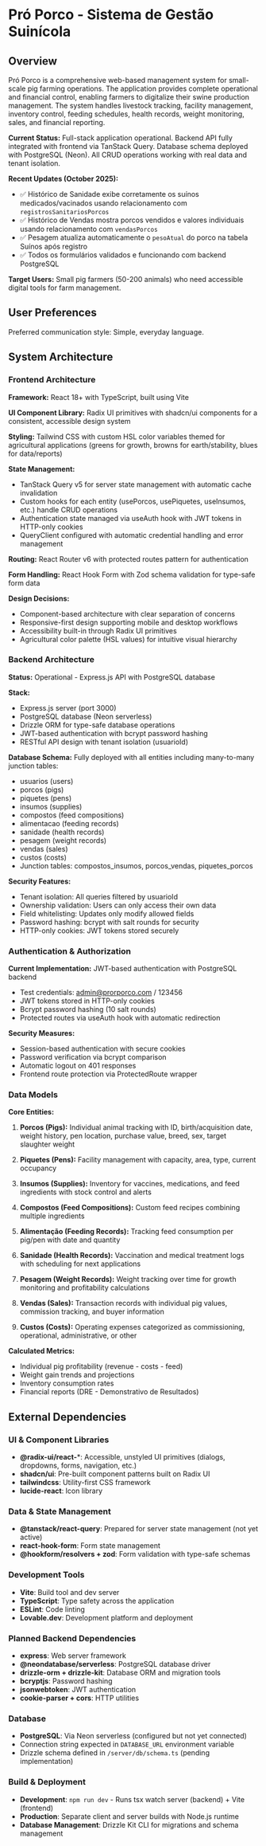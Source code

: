 # Pró Porco - Sistema de Gestão Suinícola

## Overview

Pró Porco is a comprehensive web-based management system for small-scale pig farming operations. The application provides complete operational and financial control, enabling farmers to digitalize their swine production management. The system handles livestock tracking, facility management, inventory control, feeding schedules, health records, weight monitoring, sales, and financial reporting.

**Current Status:** Full-stack application operational. Backend API fully integrated with frontend via TanStack Query. Database schema deployed with PostgreSQL (Neon). All CRUD operations working with real data and tenant isolation.

**Recent Updates (October 2025):**
- ✅ Histórico de Sanidade exibe corretamente os suínos medicados/vacinados usando relacionamento com `registrosSanitariosPorcos`
- ✅ Histórico de Vendas mostra porcos vendidos e valores individuais usando relacionamento com `vendasPorcos`
- ✅ Pesagem atualiza automaticamente o `pesoAtual` do porco na tabela Suínos após registro
- ✅ Todos os formulários validados e funcionando com backend PostgreSQL

**Target Users:** Small pig farmers (50-200 animals) who need accessible digital tools for farm management.

## User Preferences

Preferred communication style: Simple, everyday language.

## System Architecture

### Frontend Architecture

**Framework:** React 18+ with TypeScript, built using Vite

**UI Component Library:** Radix UI primitives with shadcn/ui components for a consistent, accessible design system

**Styling:** Tailwind CSS with custom HSL color variables themed for agricultural applications (greens for growth, browns for earth/stability, blues for data/reports)

**State Management:** 
- TanStack Query v5 for server state management with automatic cache invalidation
- Custom hooks for each entity (usePorcos, usePiquetes, useInsumos, etc.) handle CRUD operations
- Authentication state managed via useAuth hook with JWT tokens in HTTP-only cookies
- QueryClient configured with automatic credential handling and error management

**Routing:** React Router v6 with protected routes pattern for authentication

**Form Handling:** React Hook Form with Zod schema validation for type-safe form data

**Design Decisions:**
- Component-based architecture with clear separation of concerns
- Responsive-first design supporting mobile and desktop workflows
- Accessibility built-in through Radix UI primitives
- Agricultural color palette (HSL values) for intuitive visual hierarchy

### Backend Architecture

**Status:** Operational - Express.js API with PostgreSQL database

**Stack:**
- Express.js server (port 3000)
- PostgreSQL database (Neon serverless)
- Drizzle ORM for type-safe database operations
- JWT-based authentication with bcrypt password hashing
- RESTful API design with tenant isolation (usuarioId)

**Database Schema:** Fully deployed with all entities including many-to-many junction tables:
- usuarios (users)
- porcos (pigs)
- piquetes (pens)
- insumos (supplies)
- compostos (feed compositions)
- alimentacao (feeding records)
- sanidade (health records)
- pesagem (weight records)
- vendas (sales)
- custos (costs)
- Junction tables: compostos_insumos, porcos_vendas, piquetes_porcos

**Security Features:**
- Tenant isolation: All queries filtered by usuarioId
- Ownership validation: Users can only access their own data
- Field whitelisting: Updates only modify allowed fields
- Password hashing: bcrypt with salt rounds for security
- HTTP-only cookies: JWT tokens stored securely

### Authentication & Authorization

**Current Implementation:** JWT-based authentication with PostgreSQL backend
- Test credentials: admin@prorporco.com / 123456
- JWT tokens stored in HTTP-only cookies
- Bcrypt password hashing (10 salt rounds)
- Protected routes via useAuth hook with automatic redirection

**Security Measures:**
- Session-based authentication with secure cookies
- Password verification via bcrypt comparison
- Automatic logout on 401 responses
- Frontend route protection via ProtectedRoute wrapper

### Data Models

**Core Entities:**

1. **Porcos (Pigs):** Individual animal tracking with ID, birth/acquisition date, weight history, pen location, purchase value, breed, sex, target slaughter weight
   
2. **Piquetes (Pens):** Facility management with capacity, area, type, current occupancy

3. **Insumos (Supplies):** Inventory for vaccines, medications, and feed ingredients with stock control and alerts

4. **Compostos (Feed Compositions):** Custom feed recipes combining multiple ingredients

5. **Alimentação (Feeding Records):** Tracking feed consumption per pig/pen with date and quantity

6. **Sanidade (Health Records):** Vaccination and medical treatment logs with scheduling for next applications

7. **Pesagem (Weight Records):** Weight tracking over time for growth monitoring and profitability calculations

8. **Vendas (Sales):** Transaction records with individual pig values, commission tracking, and buyer information

9. **Custos (Costs):** Operating expenses categorized as commissioning, operational, administrative, or other

**Calculated Metrics:**
- Individual pig profitability (revenue - costs - feed)
- Weight gain trends and projections
- Inventory consumption rates
- Financial reports (DRE - Demonstrativo de Resultados)

## External Dependencies

### UI & Component Libraries
- **@radix-ui/react-***: Accessible, unstyled UI primitives (dialogs, dropdowns, forms, navigation, etc.)
- **shadcn/ui**: Pre-built component patterns built on Radix UI
- **tailwindcss**: Utility-first CSS framework
- **lucide-react**: Icon library

### Data & State Management
- **@tanstack/react-query**: Prepared for server state management (not yet active)
- **react-hook-form**: Form state management
- **@hookform/resolvers + zod**: Form validation with type-safe schemas

### Development Tools
- **Vite**: Build tool and dev server
- **TypeScript**: Type safety across the application
- **ESLint**: Code linting
- **Lovable.dev**: Development platform and deployment

### Planned Backend Dependencies
- **express**: Web server framework
- **@neondatabase/serverless**: PostgreSQL database driver
- **drizzle-orm + drizzle-kit**: Database ORM and migration tools
- **bcryptjs**: Password hashing
- **jsonwebtoken**: JWT authentication
- **cookie-parser + cors**: HTTP utilities

### Database
- **PostgreSQL**: Via Neon serverless (configured but not yet connected)
- Connection string expected in `DATABASE_URL` environment variable
- Drizzle schema defined in `/server/db/schema.ts` (pending implementation)

### Build & Deployment
- **Development**: `npm run dev` - Runs tsx watch server (backend) + Vite (frontend)
- **Production**: Separate client and server builds with Node.js runtime
- **Database Management**: Drizzle Kit CLI for migrations and schema management